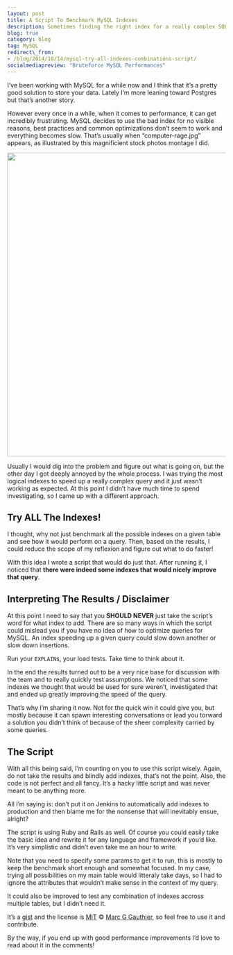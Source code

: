 ```yaml
---
layout: post
title: A Script To Benchmark MySQL Indexes
description: Sometimes finding the right index for a really complex SQL query can be hard and time consuming. That’s why I wrote a script trying all possible combinations of indexes and benchmark each one!
blog: true
category: blog
tag: MySQL
redirect\_from:
- /blog/2014/10/14/mysql-try-all-indexes-combinations-script/
socialmediapreview: "Bruteforce MySQL Performances"
---
```


I’ve been working with MySQL for a while now and I think that it’s a pretty good solution to store your data. Lately I’m more leaning toward Postgres but that’s another story.

However every once in a while, when it comes to performance, it can get incredibly frustrating. MySQL decides to use the bad index for no visible reasons, best practices and common optimizations don’t seem to work and everything becomes slow. That’s usually when “computer-rage.jpg” appears, as illustrated by this magnificient stock photos montage I did.

<div style="text-align: center"><img style="width: 700px;" src="/assets/blog/computer_rage.jpg" /></div>

Usually I would dig into the problem and figure out what is going on, but the other day I got deeply annoyed by the whole process. I was trying the most logical indexes to speed up a really complex query and it just wasn’t working as expected. At this point I didn’t have much time to spend investigating, so I came up with a different approach.

## Try ALL The Indexes!

I thought, why not just benchmark all the possible indexes on a given table and see how it would perform on a query. Then, based on the results, I could reduce the scope of my reflexion and figure out what to do faster!

With this idea I wrote a script that would do just that. After running it, I noticed that **there were indeed some indexes that would nicely improve that query**.

## Interpreting The Results / Disclaimer

At this point I need to say that you **SHOULD NEVER** just take the script’s word for what index to add. There are so many ways in which the script could mislead you if you have no idea of how to optimize queries for MySQL. An index speeding up a given query could slow down another or slow down insertions.

Run your `EXPLAIN`s, your load tests. Take time to think about it.

In the end the results turned out to be a very nice base for discussion with the team and to really quickly test assumptions. We noticed that some indexes we thought that would be used for sure weren’t, investigated that and ended up greatly improving the speed of the query.

That’s why I’m sharing it now. Not for the quick win it could give you, but mostly because it can spawn interesting conversations or lead you torward a solution you didn’t think of because of the sheer complexity carried by some queries.

## The Script

With all this being said, I’m counting on you to use this script wisely. Again, do not take the results and blindly add indexes, that’s not the point. Also, the code is not perfect and all fancy. It’s a hacky little script and was never meant to be anything more.

All I’m saying is: don’t put it on Jenkins to automatically add indexes to production and then blame me for the nonsense that will inevitably ensue, alright?

<script src="https://gist.github.com/marcgg/bb10ba6d80bf598ccd38.js"></script>

The script is using Ruby and Rails as well. Of course you could easily take the basic idea and rewrite it for any language and framework if you’d like. It’s very simplistic and didn’t even take me an hour to write.

Note that you need to specify some params to get it to run, this is mostly to keep the benchmark short enough and somewhat focused. In my case, trying all possibilities on my main table would litteraly take days, so I had to ignore the attributes that wouldn’t make sense in the context of my query.

It could also be improved to test any combination of indexes accross multiple tables, but I didn’t need it.

It’s a [gist][1] and the license is [MIT][2] &copy; [Marc G Gauthier][3], so feel free to use it and contribute.

By the way, if you end up with good performance improvements I’d love to read about it in the comments!

[1]:	http://opensource.org/licenses/MIT
[2]:	http://opensource.org/licenses/MIT
[3]:	http://marcgg.com
